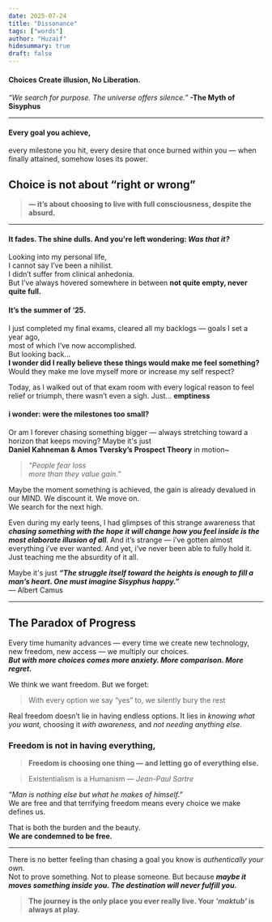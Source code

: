 ```yaml
---
date: 2025-07-24
title: "Dissonance"
tags: ["words"]
author: "Huzaif"
hidesummary: true
draft: false
---
```

#### Choices Create illusion, No Liberation.

 *“We search for purpose. The universe offers silence.”* **-The Myth of Sisyphus**

---
#### Every goal you achieve, 
every milestone you hit, every desire that once burned within you — when finally attained, somehow loses its power.  

## Choice is not about “right or wrong” 
> **— it’s about choosing to live with full consciousness, despite the absurd.**

---

#### It fades. The shine dulls. And you're left wondering: *Was that it?*

Looking into my personal life, \
I cannot say I’ve been a nihilist. \
I didn’t suffer from clinical anhedonia. \
But I’ve always hovered somewhere in between **not quite empty, never quite full.**

#### It’s the summer of ‘25. 
I just completed my final exams, cleared all my backlogs — goals I set a year ago, \
most of which I’ve now accomplished. \
But looking back… \
**I wonder did I really believe these things would make me feel something?** \
Would they make me love myself more or increase my self respect? 


Today, as I walked out of that exam room with every logical reason to feel relief or triumph, there wasn’t even a sigh. Just… **emptiness**

#### i wonder: were the milestones too small?  
Or am I forever chasing something bigger — always stretching toward a horizon that keeps moving? Maybe it's just \
**Daniel Kahneman & Amos Tversky’s Prospect Theory** in motion~
> *“People fear loss \
more than they value gain.”*  

Maybe the moment something is achieved, the gain is already devalued in our MIND. We discount it.  We move on. \
We search for the next high.


Even during my early teens, I had glimpses of this strange awareness that ***chasing something with the hope it will change how you feel inside is the most elaborate illusion of all***.
And it’s strange — i’ve gotten almost everything i’ve ever wanted. And yet, i’ve never been able to fully hold it. Just teaching me the absurdity of it all.

Maybe it's just
 ***“The struggle itself toward the heights is enough to fill a man’s heart. One must imagine Sisyphus happy.”***  \
 — Albert Camus

---

## The Paradox of Progress

Every time humanity advances — every time we create new technology, new freedom, new access — we multiply our choices.  
***But with more choices comes more anxiety. More comparison. More regret.***

We think we want freedom. But we forget:  
> With every option we say “yes” to, we silently bury the rest

Real freedom doesn’t lie in having endless options. It lies in *knowing what you want,* choosing it *with awareness,* and *not needing anything else.*

### Freedom is not in having everything,

> **Freedom is choosing one thing — and letting go of everything else.**



>  Existentialism is a Humanism  — *Jean-Paul Sartre* 

*“Man is nothing else but what he makes of himself.”* \
We are free  and that terrifying freedom means every choice we make defines us. 

That is both the burden and the beauty.  
**We are condemned to be free.**

---

There is no better feeling than chasing a goal you know is *authentically your own.*  
Not to prove something. Not to please someone. But because ***maybe it moves something inside you.*
*The destination will never fulfill you.***

> **The journey is the only place you ever really live. Your ***'maktub'*** is always at play.**


